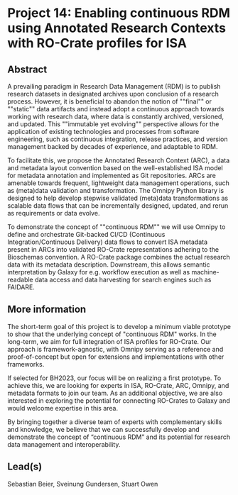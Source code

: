 # Project 14: Enabling continuous RDM using Annotated Research Contexts with RO-Crate profiles for ISA

## Abstract

A prevailing paradigm in Research Data Management (RDM) is to publish research datasets in designated archives upon conclusion of a research process. However, it is beneficial to abandon the notion of ""final"" or ""static"" data artifacts and instead adopt a continuous approach towards working with research data, where data is constantly archived, versioned, and updated. This ""immutable yet evolving"" perspective allows for the application of existing technologies and processes from software engineering, such as continuous integration, release practices, and version management backed by decades of experience, and adaptable to RDM.

To facilitate this, we propose the Annotated Research Context (ARC), a data and metadata layout convention based on the well-established ISA model for metadata annotation and implemented as Git repositories. ARCs are amenable towards frequent, lightweight data management operations, such as (meta)data validation and transformation. The Omnipy Python library is designed to help develop stepwise validated (meta)data transformations as scalable data flows that can be incrementally designed, updated, and rerun as requirements or data evolve.

To demonstrate the concept of ""continuous RDM"" we will use Omnipy to define and orchestrate Git-backed CI/CD (Continuous Integration/Continuous Delivery) data flows to convert ISA metadata present in ARCs into validated RO-Crate representations adhering to the Bioschemas convention. A RO-Crate package combines the actual research data with its metadata description. Downstream, this allows semantic interpretation by Galaxy for e.g. workflow execution as well as machine-readable data access and data harvesting for search engines such as FAIDARE.

## More information

The short-term goal of this project is to develop a minimum viable prototype to show that the underlying concept of "continuous RDM" works. In the long-term, we aim for full integration of ISA profiles for RO-Crate. Our approach is framework-agnostic, with Omnipy serving as a reference and proof-of-concept but open for extensions and implementations with other frameworks.

If selected for BH2023, our focus will be on realizing a first prototype. To achieve this, we are looking for experts in ISA, RO-Crate, ARC, Omnipy, and metadata formats to join our team. As an additional objective, we are also interested in exploring the potential for connecting RO-Crates to Galaxy and would welcome expertise in this area.

By bringing together a diverse team of experts with complementary skills and knowledge, we believe that we can successfully develop and demonstrate the concept of “continuous RDM” and its potential for research data management and interoperability.

## Lead(s)

Sebastian Beier, Sveinung Gundersen, Stuart Owen


